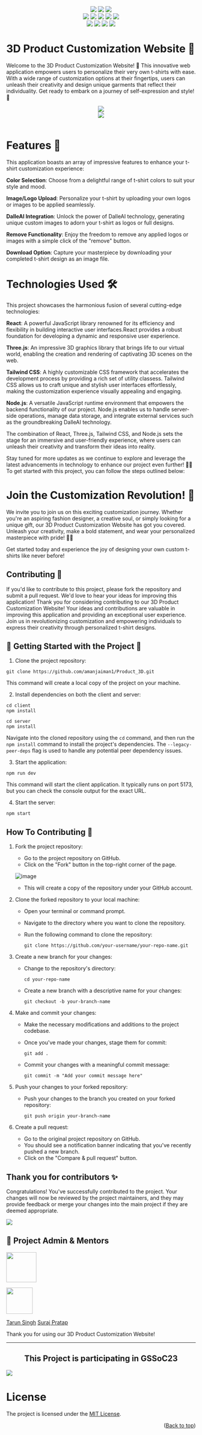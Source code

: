   <div id="top"></div>
<div align="center">
<img src="https://forthebadge.com/images/badges/built-with-love.svg" />
<img src="https://forthebadge.com/images/badges/uses-brains.svg" />
<img src="https://forthebadge.com/images/badges/powered-by-responsibility.svg" />
  <br>
  <img src="https://img.shields.io/github/repo-size/amanjaiman1/Product_3D?style=for-the-badge" />
  <img src="https://img.shields.io/github/issues/amanjaiman1/Product_3D?style=for-the-badge" />
  <img src="https://img.shields.io/github/issues-closed-raw/amanjaiman1/Product_3D?style=for-the-badge" />
  
<img src="https://img.shields.io/github/forks/amanjaiman1/Product_3D?style=for-the-badge" />
  <img src="https://img.shields.io/github/issues-pr/amanjaiman1/Product_3D?style=for-the-badge" /><br>
  <img src="https://img.shields.io/github/issues-pr-closed-raw/amanjaiman1/Product_3D?style=for-the-badge" />
  <img src="https://img.shields.io/github/stars/amanjaiman1/Product_3d?style=for-the-badge" />
  <img src="https://img.shields.io/github/contributors/amanjaiman1/Product_3D?style=for-the-badge" />
  <img src="https://img.shields.io/github/last-commit/amanjaiman1/Product_3D?style=for-the-badge" />
  </div>

# 3D Product Customization Website 🎨

Welcome to the 3D Product Customization Website! 🌟 This innovative web application empowers users to personalize their very own t-shirts with ease. With a wide range of customization options at their fingertips, users can unleash their creativity and design unique garments that reflect their individuality. Get ready to embark on a journey of self-expression and style! 🎉

<center><img src="https://imgur.com/DvEZnW7.png" /></center>
<center><img src="https://imgur.com/B1yHPt2.png" /></center>
<br/>

# Features 🌟

This application boasts an array of impressive features to enhance your t-shirt customization experience:

**Color Selection**: Choose from a delightful range of t-shirt colors to suit your style and mood.

**Image/Logo Upload**: Personalize your t-shirt by uploading your own logos or images to be applied seamlessly.

**DalleAI Integration**: Unlock the power of DalleAI technology, generating unique custom images to adorn your t-shirt as logos or full designs.

**Remove Functionality**: Enjoy the freedom to remove any applied logos or images with a simple click of the "remove" button.

**Download Option**: Capture your masterpiece by downloading your completed t-shirt design as an image file.

# Technologies Used 🛠️

This project showcases the harmonious fusion of several cutting-edge technologies:

**React**: A powerful JavaScript library renowned for its efficiency and flexibility in building interactive user interfaces.React provides a robust foundation for developing a dynamic and responsive user experience.

**Three.js**: An impressive 3D graphics library that brings life to our virtual world, enabling the creation and rendering of captivating 3D scenes on the web.

**Tailwind CSS**: A highly customizable CSS framework that accelerates the development process by providing a rich set of utility classess. Tailwind CSS allows us to craft unique and stylish user interfaces effortlessly, making the customization experience visually appealing and engaging.

**Node.js**: A versatile JavaScript runtime environment that empowers the backend functionality of our project. Node.js enables us to handle server-side operations, manage data storage, and integrate external services such as the groundbreaking DalleAI technology.

The combination of React, Three.js, Tailwind CSS, and Node.js sets the stage for an immersive and user-friendly experience, where users can unleash their creativity and transform their ideas into reality.

Stay tuned for more updates as we continue to explore and leverage the latest advancements in technology to enhance our project even further! 🚀🌟
To get started with this project, you can follow the steps outlined below:

# Join the Customization Revolution! 🚀

We invite you to join us on this exciting customization journey. Whether you're an aspiring fashion designer, a creative soul, or simply looking for a unique gift, our 3D Product Customization Website has got you covered. Unleash your creativity, make a bold statement, and wear your personalized masterpiece with pride! 👕✨

Get started today and experience the joy of designing your own custom t-shirts like never before!

## Contributing 🤝

If you'd like to contribute to this project, please fork the repository and submit a pull request. We'd love to hear your ideas for improving this application! Thank you for considering contributing to our 3D Product Customization Website! Your ideas and contributions are valuable in improving this application and providing an exceptional user experience. Join us in revolutionizing customization and empowering individuals to express their creativity through personalized t-shirt designs.

## 🚀 Getting Started with the Project 🎉

1. Clone the project repository:

```
git clone https://github.com/amanjaiman1/Product_3D.git
```

This command will create a local copy of the project on your machine.

2. Install dependencies on both the client and server:

```
cd client
npm install

cd server
npm install
```

Navigate into the cloned repository using the `cd` command, and then run the `npm install` command to install the project's dependencies. The `--legacy-peer-deps` flag is used to handle any potential peer dependency issues.

3. Start the application:

```
npm run dev
```

This command will start the client application. It typically runs on port 5173, but you can check the console output for the exact URL.

4. Start the server:

```
npm start
```

## How To Contributing 🤝

1. Fork the project repository:

    - Go to the project repository on GitHub.
    - Click on the "Fork" button in the top-right corner of the page.

    ![image](https://github.com/Ayush-Tibrewal/Product_3D/assets/96817905/789dda31-5f38-4102-aca8-731d7f2f5f2f)

    - This will create a copy of the repository under your GitHub account.

2. Clone the forked repository to your local machine:

    - Open your terminal or command prompt.
    - Navigate to the directory where you want to clone the repository.
    - Run the following command to clone the repository:

        ```
        git clone https://github.com/your-username/your-repo-name.git
        ```

3. Create a new branch for your changes:

    - Change to the repository's directory:

        ```
        cd your-repo-name
        ```

    - Create a new branch with a descriptive name for your changes:

        ```
        git checkout -b your-branch-name
        ```

4. Make and commit your changes:

    - Make the necessary modifications and additions to the project codebase.
    - Once you've made your changes, stage them for commit:

        ```
        git add .
        ```

    - Commit your changes with a meaningful commit message:

        ```
        git commit -m "Add your commit message here"
        ```

5. Push your changes to your forked repository:

    - Push your changes to the branch you created on your forked repository:

        ```
        git push origin your-branch-name
        ```

6. Create a pull request:
    - Go to the original project repository on GitHub.
    - You should see a notification banner indicating that you've recently pushed a new branch.
    - Click on the "Compare & pull request" button.

## Thank you for contributors ✨

Congratulations! You've successfully contributed to the project. Your changes will now be reviewed by the project maintainers, and they may provide feedback or merge your changes into the main project if they are deemed appropriate.

<a href="https://github.com/amanjaiman1/Product_3D/graphs/contributors"> 
    <img src="https://contrib.rocks/image?repo=amanjaiman1/Product_3D" /> 
</a>

<br/>

## 🤠 Project Admin & Mentors

<a href="https://github.com/amanjaiman1"><img src="https://imgur.com/av7nYpM.png" height="80px"/></a>

<img src="https://imgur.com/4gVHX1q.png" height="70px"/>

<a href="https://github.com/tarunsinghofficial/">Tarun Singh</a>
<a href="https://github.com/SurajPratap10">Suraj Pratap</a>

Thank you for using our 3D Product Customization Website!

---

## <center>This Project is participating in GSSoC23</center>

<img src="https://imgur.com/wuiJXqr.png"/>

# License

The project is licensed under the [MIT License](./LICENSE).

<p align="right">(<a href="#top">Back to top</a>)</p>
